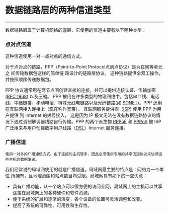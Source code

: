 # 数据链路层的两种信道类型

---

数据链路层属于计算机网络的底层，它使用的信道主要有以下两种类型：


###  点对点信道

   这种信道使用一对一点对点的通信方式。

   对于点对点的链路，PPP（Point-to-Point Protocol点到点协议）是为在同等单元之
间传输数据包这样的简单链
路设计的链路层协议。
这种链路提供全双工操作，并按照顺序传递数据包。

   PPP 协议通常用在两节点间创建直接的连接，并可以提供连接认证、传输加密([RFC 1968](https://www.ietf.org/rfc/rfc1968.txt)) 以及压缩。
PPP 被用在许多类型的物理网络中，包括串口线、电话线、中继链接、移动电话、特殊无线电链路以及光纤链路(如 [SONET](https://zh.wikipedia.org/zh-hans/同步光网络
))。PPP 还用在互联网接入连接上（现在称作宽带）。
互联网服务提供商（[ISP](https://en.wikipedia.org/wiki/Internet_service_provider)) 使用 PPP 为用户提供
到 Internet 的拨号接入，
这是因为 IP 报文无法在没有数据链路协议的情况下通过调制解调器线路自行传输。PPP 的两个派生物 [PPPoE](https://zh.wikipedia.org/zh-hans/PPPoE) 和 [PPPoA](https://en.wikipedia.org/wiki/Point-to-Point_Protocol_over_ATM) 被
ISP 广泛用来与用户创建数字用户线路（[DSL](https://zh.wikipedia.org/zh-hans/DSL
)）Internet 服务连接。

### 广播信道
    使用一对多的广播通信方式。由于连接的主机很多，因此必须使用专用的共享信道协议来协调这些主机的数据发送。

   我们经常说的局域网使用的就是广播信道。局域网最主要的特点是：网络为一个单位 所拥有，且地理范围和站点数目均受限。局域网具有如下的一些优点：

  * 具有广播功能，从一个站点可以很方便的访问全网，局域网上的主机可以共享
     连接在局域网上的各种硬件和软件资源。
  * 便于系统的扩展和逐渐的演变，各个设备的位置可灵活调整和改变。
  * 提高了系统的可靠性、可用性和生存性。

